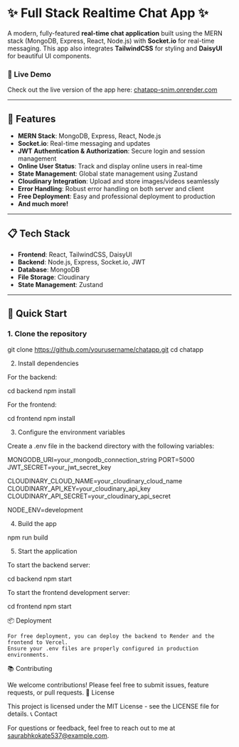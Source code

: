 # ✨ Full Stack Realtime Chat App ✨

A modern, fully-featured **real-time chat application** built using the MERN stack (MongoDB, Express, React, Node.js) with **Socket.io** for real-time messaging. This app also integrates **TailwindCSS** for styling and **DaisyUI** for beautiful UI components.

### 🚀 Live Demo

Check out the live version of the app here: [chatapp-snim.onrender.com](https://chatapp-snim.onrender.com/)

---

## 🌟 Features

- **MERN Stack**: MongoDB, Express, React, Node.js
- **Socket.io**: Real-time messaging and updates
- **JWT Authentication & Authorization**: Secure login and session management
- **Online User Status**: Track and display online users in real-time
- **State Management**: Global state management using Zustand
- **Cloudinary Integration**: Upload and store images/videos seamlessly
- **Error Handling**: Robust error handling on both server and client
- **Free Deployment**: Easy and professional deployment to production
- **And much more!**

---

## 📋 Tech Stack

- **Frontend**: React, TailwindCSS, DaisyUI
- **Backend**: Node.js, Express, Socket.io, JWT
- **Database**: MongoDB
- **File Storage**: Cloudinary
- **State Management**: Zustand

---

## 🚀 Quick Start

### 1. Clone the repository

git clone https://github.com/yourusername/chatapp.git
cd chatapp

2. Install dependencies

For the backend:

cd backend
npm install

For the frontend:

cd frontend
npm install

3. Configure the environment variables

Create a .env file in the backend directory with the following variables:

MONGODB_URI=your_mongodb_connection_string
PORT=5000
JWT_SECRET=your_jwt_secret_key

CLOUDINARY_CLOUD_NAME=your_cloudinary_cloud_name
CLOUDINARY_API_KEY=your_cloudinary_api_key
CLOUDINARY_API_SECRET=your_cloudinary_api_secret

NODE_ENV=development

4. Build the app

npm run build

5. Start the application

To start the backend server:

cd backend
npm start

To start the frontend development server:

cd frontend
npm start

📦 Deployment

    For free deployment, you can deploy the backend to Render and the frontend to Vercel.
    Ensure your .env files are properly configured in production environments.

📚 Contributing

We welcome contributions! Please feel free to submit issues, feature requests, or pull requests.
📜 License

This project is licensed under the MIT License - see the LICENSE file for details.
📞 Contact

For questions or feedback, feel free to reach out to me at saurabhkokate537@example.com.
